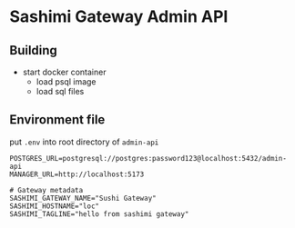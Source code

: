 # Sashimi Gateway Admin API

## Building

- start docker container
  - load psql image
  - load sql files

## Environment file

put `.env` into root directory of `admin-api`

```
POSTGRES_URL=postgresql://postgres:password123@localhost:5432/admin-api
MANAGER_URL=http://localhost:5173

# Gateway metadata
SASHIMI_GATEWAY_NAME="Sushi Gateway"
SASHIMI_HOSTNAME="loc"
SASHIMI_TAGLINE="hello from sashimi gateway"
```

